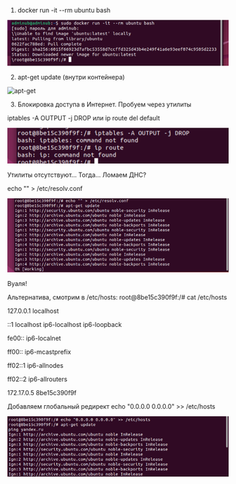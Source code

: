 1. docker run -it --rm ubuntu bash
   
![04-unix/images/1.png](https://github.com/Liraslava/DevOps-Cloud.ru-Camp-2025/blob/main/04-unix/images/1.png)

2. apt-get update (внутри контейнера)

![apt-get]([04-unix/images/2.png](https://github.com/Liraslava/DevOps-Cloud.ru-Camp-2025/blob/main/04-unix/images/2.png))

3. Блокировка доступа в Интернет.
Пробуем через утилиты

iptables -A OUTPUT -j DROP или ip route del default

![iptables](04-unix/images/3.png)

Утилиты отсутствуют... Тогда... Ломаем ДНС?

echo "" > /etc/resolv.conf

![resolv.conf](04-unix/images/4.png)

Вуаля!



Альтернатива, смотрим в /etc/hosts:
root@8be15c390f9f:/# cat /etc/hosts

127.0.0.1	localhost

::1	localhost ip6-localhost ip6-loopback

fe00::	ip6-localnet

ff00::	ip6-mcastprefix

ff02::1	ip6-allnodes

ff02::2	ip6-allrouters

172.17.0.5	8be15c390f9f

Добавляем глобальный редирект
echo "0.0.0.0 0.0.0.0" >> /etc/hosts

![etc/hosts](04-unix/images/5.png)
